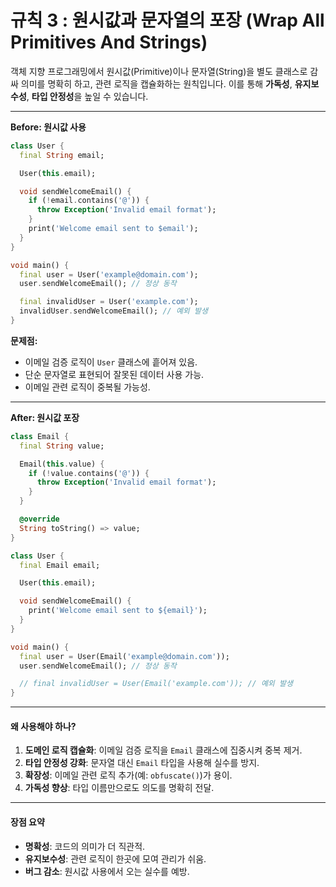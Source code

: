 # 규칙 3 : 원시값과 문자열의 포장 (Wrap All Primitives And Strings)

객체 지향 프로그래밍에서 원시값(Primitive)이나 문자열(String)을 별도 클래스로 감싸 의미를 명확히 하고, 관련 로직을 캡슐화하는 원칙입니다. 이를 통해 **가독성**, **유지보수성**, **타입 안정성**을 높일 수 있습니다.

***

**Before: 원시값 사용**

```dart
class User {
  final String email;

  User(this.email);

  void sendWelcomeEmail() {
    if (!email.contains('@')) {
      throw Exception('Invalid email format');
    }
    print('Welcome email sent to $email');
  }
}

void main() {
  final user = User('example@domain.com');
  user.sendWelcomeEmail(); // 정상 동작

  final invalidUser = User('example.com');
  invalidUser.sendWelcomeEmail(); // 예외 발생
}
```

**문제점:**

* 이메일 검증 로직이 `User` 클래스에 흩어져 있음.
* 단순 문자열로 표현되어 잘못된 데이터 사용 가능.
* 이메일 관련 로직이 중복될 가능성.

***

**After: 원시값 포장**

```dart
class Email {
  final String value;

  Email(this.value) {
    if (!value.contains('@')) {
      throw Exception('Invalid email format');
    }
  }

  @override
  String toString() => value;
}

class User {
  final Email email;

  User(this.email);

  void sendWelcomeEmail() {
    print('Welcome email sent to ${email}');
  }
}

void main() {
  final user = User(Email('example@domain.com'));
  user.sendWelcomeEmail(); // 정상 동작

  // final invalidUser = User(Email('example.com')); // 예외 발생
}
```

***

#### **왜 사용해야 하나?**

1. **도메인 로직 캡슐화**: 이메일 검증 로직을 `Email` 클래스에 집중시켜 중복 제거.
2. **타입 안정성 강화**: 문자열 대신 `Email` 타입을 사용해 실수를 방지.
3. **확장성**: 이메일 관련 로직 추가(예: `obfuscate()`)가 용이.
4. **가독성 향상**: 타입 이름만으로도 의도를 명확히 전달.

***

#### **장점 요약**

* **명확성**: 코드의 의미가 더 직관적.
* **유지보수성**: 관련 로직이 한곳에 모여 관리가 쉬움.
* **버그 감소**: 원시값 사용에서 오는 실수를 예방.
